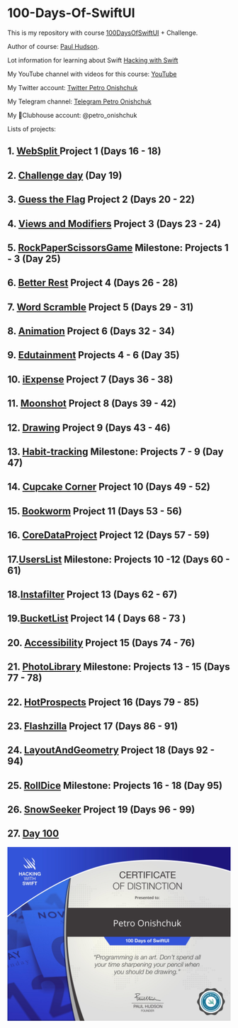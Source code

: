 # 100-Days-Of-SwiftUI

This is my repository with course [100DaysOfSwiftUI](https://www.hackingwithswift.com/100/swiftui)  + Challenge. 

Author of course: [Paul Hudson](https://twitter.com/twostraws). 

Lot information for learning about Swift [Hacking with Swift](https://www.hackingwithswift.com/)

My YouTube channel with videos for this course: [YouTube](https://www.youtube.com/channel/UCnRig_Bxl2PKrdyGjPjA7lA?view_as=subscriber) 

My Twitter account: [Twitter Petro Onishchuk](https://mobile.twitter.com/petro_onishchuk)

My Telegram channel: [Telegram Petro Onishchuk](https://t.me/petro_onishchuk_dev)

My 👋Clubhouse account: @petro_onishchuk

Lists of projects:

## 1. [WebSplit ](https://github.com/PetroOnishchuk/100-Days-Of-SwiftUI/tree/master/Days%2016%20-%2018.%20Project%201) Project 1 (Days 16 - 18)

## 2. [Challenge day](https://github.com/PetroOnishchuk/100-Days-Of-SwiftUI/tree/master/Day%2019%20Challenge%20day%20-%20Unit%20converter) (Day 19)

## 3. [Guess the Flag](https://github.com/PetroOnishchuk/100-Days-Of-SwiftUI/tree/master/Days%2020%20-%2022.%20Project%202) Project 2 (Days 20 - 22)

## 4. [Views and Modifiers](https://github.com/PetroOnishchuk/100-Days-Of-SwiftUI/tree/master/Day%2023%20-%2024.%20Project%203) Project 3 (Days 23 - 24)

## 5. [RockPaperScissorsGame](https://github.com/PetroOnishchuk/100-Days-Of-SwiftUI/tree/master/Day%2025.%20Projects%201-%203/RockPaperScissorsGame) Milestone: Projects 1 - 3 (Day 25)

## 6. [Better Rest](https://github.com/PetroOnishchuk/100-Days-Of-SwiftUI/tree/master/Days%2026%20-%2028%20Project%204) Project 4 (Days 26 - 28)

## 7. [Word Scramble](https://github.com/PetroOnishchuk/100-Days-Of-SwiftUI/tree/master/Days%2029%20-%2031%20Project%205) Project 5 (Days 29 - 31)

## 8. [Animation](https://github.com/PetroOnishchuk/100-Days-Of-SwiftUI/tree/master/Days%2032%20-%2034%20Project%206) Project 6 (Days 32 - 34)

## 9. [Edutainment](https://github.com/PetroOnishchuk/100-Days-Of-SwiftUI/tree/master/Day%2035%20Projects%204-%206) Projects 4 - 6 (Day 35)

## 10. [iExpense](https://github.com/PetroOnishchuk/100-Days-Of-SwiftUI/tree/master/Days%2036%20-%2038%20Project%207) Project 7 (Days 36 - 38)

## 11. [Moonshot](https://github.com/PetroOnishchuk/100-Days-Of-SwiftUI/tree/master/Days%2039%20-%2042%20Project%208/Moonshot) Project 8 (Days 39 - 42)

## 12. [Drawing](https://github.com/PetroOnishchuk/100-Days-Of-SwiftUI/tree/master/Days%2043%20-%2046%20Project%209/Drawing) Project 9 (Days 43 - 46)


## 13. [Habit-tracking](https://github.com/PetroOnishchuk/100-Days-Of-SwiftUI/tree/master/Days%2047%20Milestone%20Projects%207%20-%209/Habit-tracking) Milestone: Projects 7 - 9 (Day 47)


## 14. [Cupcake Corner](https://github.com/PetroOnishchuk/100-Days-Of-SwiftUI/tree/master/Days%2049%20-%2052%20Project%2010/CupcakeCorner) Project 10 (Days 49 - 52)

## 15. [Bookworm](https://github.com/PetroOnishchuk/100-Days-Of-SwiftUI/tree/master/Days%2053%20-%2056%20Project%2011/Bookworm) Project 11 (Days 53 - 56)

## 16. [CoreDataProject](https://github.com/PetroOnishchuk/100-Days-Of-SwiftUI/tree/master/Days%2057%20-%2056%20Project%2012/CoreDataProject) Project 12 (Days 57 - 59) 

## 17.[UsersList](https://github.com/PetroOnishchuk/100-Days-Of-SwiftUI/tree/master/Milestone%20Projects%2010%20-%2012) Milestone: Projects 10 -12 (Days 60 - 61)

## 18.[Instafilter](https://github.com/PetroOnishchuk/100-Days-Of-SwiftUI/tree/master/Days%2062%20-%2067%20Project%2013/Instafilter) Project 13 (Days 62 - 67)

## 19.[BucketList](https://github.com/PetroOnishchuk/100-Days-Of-SwiftUI/tree/master/Days%2068%20-%2073.%20Project%2014/BucketList) Project 14 ( Days 68 - 73 ) 

## 20. [Accessibility](https://github.com/PetroOnishchuk/100-Days-Of-SwiftUI/tree/master/Days%2074%20-%2076.%20Project%2015/Accessibility) Project 15 (Days 74 - 76) 

## 21. [PhotoLibrary](https://github.com/PetroOnishchuk/100-Days-Of-SwiftUI/tree/master/Day%2077%20Milestone%20Projects%2013-%2015/PhotoAlbum) Milestone: Projects  13 - 15 (Days 77 - 78)

## 22. [HotProspects](https://github.com/PetroOnishchuk/100-Days-Of-SwiftUI/tree/master/Days%2079%20-%2085%20Project%2016) Project 16 (Days 79 - 85) 

## 23. [Flashzilla](https://github.com/PetroOnishchuk/100-Days-Of-SwiftUI/tree/master/Days%2086%20-%2091%20Project%2017/Flashzilla) Project 17 (Days 86 - 91) 

## 24. [LayoutAndGeometry](https://github.com/PetroOnishchuk/100-Days-Of-SwiftUI/tree/master/Days%2092%20-%2094%20Project%2018/LayoutAndGeometry) Project 18 (Days 92 - 94) 

## 25. [RollDice](https://github.com/PetroOnishchuk/100-Days-Of-SwiftUI/tree/master/Day%2095%20Milestone%20Projects%2016-18/RollDice) Milestone: Projects 16 - 18 (Day 95)

## 26. [SnowSeeker](https://github.com/PetroOnishchuk/100-Days-Of-SwiftUI/tree/master/Days%2096%20-%2099%20Project%2019/SnowSeeker) Project 19 (Days 96 - 99) 

## 27. [Day 100](https://github.com/PetroOnishchuk/100-Days-Of-SwiftUI/tree/master/Day%20100)

![100DaysOfSwiftUI](https://github.com/PetroOnishchuk/100-Days-Of-SwiftUI/blob/master/Day%20100/certificate.jpeg)

